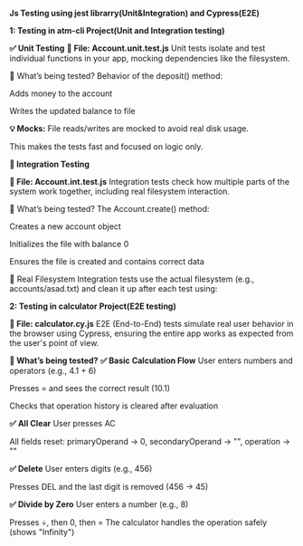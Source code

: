 **Js Testing using jest librarry(Unit&Integration) and Cypress(E2E)**


**1: Testing in atm-cli Project(Unit and Integration testing)**

**✅ Unit Testing**
**📄 File: Account.unit.test.js**
Unit tests isolate and test individual functions in your app, mocking dependencies like the filesystem.

🧠 What’s being tested?
Behavior of the deposit() method:

Adds money to the account

Writes the updated balance to file

**💡 Mocks:**
File reads/writes are mocked to avoid real disk usage.

This makes the tests fast and focused on logic only.


**🔁 Integration Testing**

**📄 File: Account.int.test.js**
Integration tests check how multiple parts of the system work together, including real filesystem interaction.

🧠 What’s being tested?
The Account.create() method:

Creates a new account object

Initializes the file with balance 0

Ensures the file is created and contains correct data


📁 Real Filesystem
Integration tests use the actual filesystem (e.g., accounts/asad.txt) and clean it up after each test using:


**2: Testing in calculator Project(E2E testing)**

**📄 File: calculator.cy.js**
E2E (End-to-End) tests simulate real user behavior in the browser using Cypress, ensuring the entire app works as expected from the user's point of view.

**🧠 What’s being tested?**
**✅ Basic Calculation Flow**
User enters numbers and operators (e.g., 4.1 + 6)

Presses = and sees the correct result (10.1)

Checks that operation history is cleared after evaluation

**✅ All Clear**
User presses AC

All fields reset:
primaryOperand → 0, secondaryOperand → "", operation → ""

**✅ Delete**
User enters digits (e.g., 456)

Presses DEL and the last digit is removed (456 → 45)

**✅ Divide by Zero**
User enters a number (e.g., 8)

Presses ÷, then 0, then =
The calculator handles the operation safely
(shows "Infinity")

